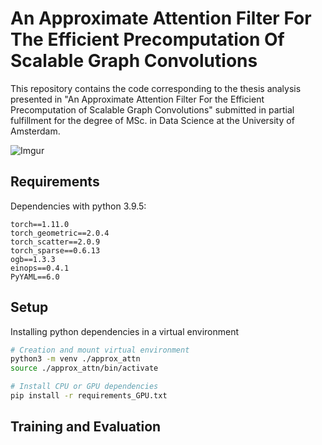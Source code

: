 # An Approximate Attention Filter For The Efficient Precomputation Of Scalable Graph Convolutions

This repository contains the code corresponding to the thesis analysis presented in "An Approximate Attention Filter For the Efficient Precomputation of Scalable Graph Convolutions" submitted in partial fulfillment for the degree of MSc. in Data Science at the University of Amsterdam. 

![Imgur](https://imgur.com/dJH0yWy)

## Requirements

Dependencies with python 3.9.5:
```
torch==1.11.0
torch_geometric==2.0.4
torch_scatter==2.0.9
torch_sparse==0.6.13
ogb==1.3.3
einops==0.4.1
PyYAML==6.0
```

## Setup

Installing python dependencies in a virtual environment

```bash
# Creation and mount virtual environment
python3 -m venv ./approx_attn
source ./approx_attn/bin/activate

# Install CPU or GPU dependencies 
pip install -r requirements_GPU.txt
```

## Training and Evaluation





